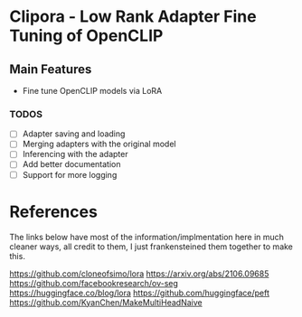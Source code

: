 # Clipora - Low Rank Adapter Fine Tuning of OpenCLIP

## Main Features

- Fine tune OpenCLIP models via LoRA

### TODOS

- [ ] Adapter saving and loading
- [ ] Merging adapters with the original model
- [ ] Inferencing with the adapter
- [ ] Add better documentation
- [ ] Support for more logging

# References

The links below have most of the information/implmentation here in much cleaner ways, all credit to them, I just frankensteined them together to make this.

https://github.com/cloneofsimo/lora
https://arxiv.org/abs/2106.09685
https://github.com/facebookresearch/ov-seg
https://huggingface.co/blog/lora
https://github.com/huggingface/peft
https://github.com/KyanChen/MakeMultiHeadNaive
